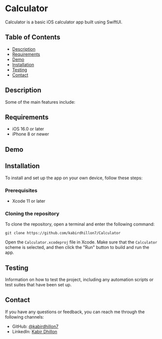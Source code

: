 # Calculator

Calculator is a basic iOS calculator app built using SwiftUI.

## Table of Contents

- [Description](#description)
- [Requirements](#Requirements)
- [Demo](#demo)
- [Installation](#installation)
- [Testing](#testing)
- [Contact](#contact)

## Description

Some of the main features include:

## Requirements

- iOS 16.0 or later
- iPhone 8 or newer

## Demo

## Installation

To install and set up the app on your own device, follow these steps:

### Prerequisites
- Xcode 11 or later

### Cloning the repository

To clone the repository, open a terminal and enter the following command:
```
git clone https://github.com/kabirdhillon7/Calculator
```

Open the `Calculator.xcodeproj` file in Xcode. Make sure that the `Calculator` scheme is selected, and then click the "Run" button to build and run the app.

## Testing

Information on how to test the project, including any automation scripts or test suites that have been set up.

## Contact

If you have any questions or feedback, you can reach me through the following channels:

- GitHub: [@kabirdhillon7](https://github.com/kabirdhillon7)
- LinkedIn: [Kabir Dhillon](https://www.linkedin.com/in/kabirdhillon/)
